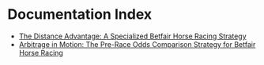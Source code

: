 # Documentation Index

- [The Distance Advantage: A Specialized Betfair Horse Racing Strategy](RaceDistance.md)
- [Arbitrage in Motion: The Pre-Race Odds Comparison Strategy for Betfair Horse Racing](BookmakersOdds.md)